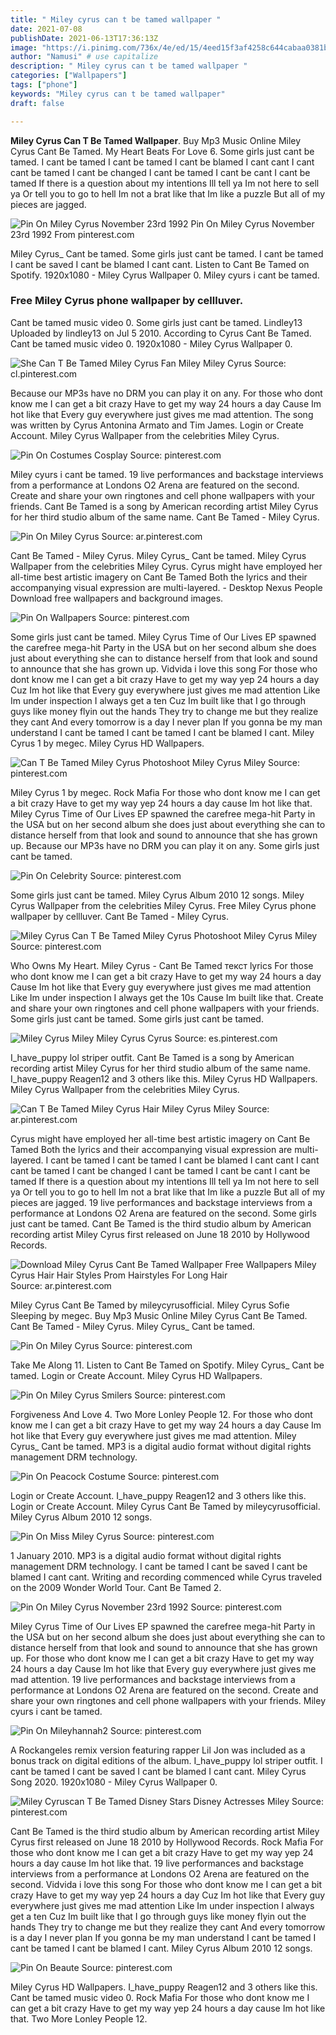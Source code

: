 ```yaml
---
title: " Miley cyrus can t be tamed wallpaper "
date: 2021-07-08
publishDate: 2021-06-13T17:36:13Z
image: "https://i.pinimg.com/736x/4e/ed/15/4eed15f3af4258c644cabaa0381b9131.jpg"
author: "Namusi" # use capitalize
description: " Miley cyrus can t be tamed wallpaper "
categories: ["Wallpapers"]
tags: ["phone"]
keywords: "Miley cyrus can t be tamed wallpaper"
draft: false

---
```



**Miley Cyrus Can T Be Tamed Wallpaper**. Buy Mp3 Music Online Miley Cyrus Cant Be Tamed. My Heart Beats For Love 6. Some girls just cant be tamed. I cant be tamed I cant be tamed I cant be blamed I cant cant I cant cant be tamed I cant be changed I cant be tamed I cant be cant I cant be tamed If there is a question about my intentions Ill tell ya Im not here to sell ya Or tell you to go to hell Im not a brat like that Im like a puzzle But all of my pieces are jagged.

![Pin On Miley Cyrus November 23rd 1992](https://i.pinimg.com/originals/d0/b2/9b/d0b29b7ff939688192478583b920d223.jpg "Pin On Miley Cyrus November 23rd 1992")
Pin On Miley Cyrus November 23rd 1992 From pinterest.com


Miley Cyrus_ Cant be tamed. Some girls just cant be tamed. I cant be tamed I cant be saved I cant be blamed I cant cant. Listen to Cant Be Tamed on Spotify. 1920x1080 - Miley Cyrus Wallpaper 0. Miley cyurs i cant be tamed.

### Free Miley Cyrus phone wallpaper by cellluver.

Cant be tamed music video 0. Some girls just cant be tamed. Lindley13 Uploaded by lindley13 on Jul 5 2010. According to Cyrus Cant Be Tamed. Cant be tamed music video 0. 1920x1080 - Miley Cyrus Wallpaper 0.


![She Can T Be Tamed Miley Cyrus Fan Miley Miley Cyrus](https://i.pinimg.com/originals/10/aa/27/10aa27e5cf43aaee54fb1183195ca8b7.png "She Can T Be Tamed Miley Cyrus Fan Miley Miley Cyrus")
Source: cl.pinterest.com

Because our MP3s have no DRM you can play it on any. For those who dont know me I can get a bit crazy Have to get my way 24 hours a day Cause Im hot like that Every guy everywhere just gives me mad attention. The song was written by Cyrus Antonina Armato and Tim James. Login or Create Account. Miley Cyrus Wallpaper from the celebrities Miley Cyrus.

![Pin On Costumes Cosplay](https://i.pinimg.com/originals/87/1d/ae/871dae0892006644b11366f4a2d4d748.jpg "Pin On Costumes Cosplay")
Source: pinterest.com

Miley cyurs i cant be tamed. 19 live performances and backstage interviews from a performance at Londons O2 Arena are featured on the second. Create and share your own ringtones and cell phone wallpapers with your friends. Cant Be Tamed is a song by American recording artist Miley Cyrus for her third studio album of the same name. Cant Be Tamed - Miley Cyrus.

![Pin On Miley Cyrus](https://i.pinimg.com/originals/d0/00/dc/d000dcb7a607e9ecc0e30bfa8767cdc6.jpg "Pin On Miley Cyrus")
Source: ar.pinterest.com

Cant Be Tamed - Miley Cyrus. Miley Cyrus_ Cant be tamed. Miley Cyrus Wallpaper from the celebrities Miley Cyrus. Cyrus might have employed her all-time best artistic imagery on Cant Be Tamed Both the lyrics and their accompanying visual expression are multi-layered. - Desktop Nexus People Download free wallpapers and background images.

![Pin On Wallpapers](https://i.pinimg.com/564x/20/f1/c6/20f1c6f1b560568c00ab574afe16e288.jpg "Pin On Wallpapers")
Source: pinterest.com

Some girls just cant be tamed. Miley Cyrus Time of Our Lives EP spawned the carefree mega-hit Party in the USA but on her second album she does just about everything she can to distance herself from that look and sound to announce that she has grown up. Vidvida i love this song For those who dont know me I can get a bit crazy Have to get my way yep 24 hours a day Cuz Im hot like that Every guy everywhere just gives me mad attention Like Im under inspection I always get a ten Cuz Im built like that I go through guys like money flyin out the hands They try to change me but they realize they cant And every tomorrow is a day I never plan If you gonna be my man understand I cant be tamed I cant be tamed I cant be blamed I cant. Miley Cyrus 1 by megec. Miley Cyrus HD Wallpapers.

![Can T Be Tamed Miley Cyrus Photoshoot Miley Cyrus Miley](https://i.pinimg.com/originals/76/03/fd/7603fd522e345d11bd957a1a6d506baa.jpg "Can T Be Tamed Miley Cyrus Photoshoot Miley Cyrus Miley")
Source: pinterest.com

Miley Cyrus 1 by megec. Rock Mafia For those who dont know me I can get a bit crazy Have to get my way yep 24 hours a day cause Im hot like that. Miley Cyrus Time of Our Lives EP spawned the carefree mega-hit Party in the USA but on her second album she does just about everything she can to distance herself from that look and sound to announce that she has grown up. Because our MP3s have no DRM you can play it on any. Some girls just cant be tamed.

![Pin On Celebrity](https://i.pinimg.com/originals/f6/2e/76/f62e76bee4c507b3bf2a1fc664ceaf2e.jpg "Pin On Celebrity")
Source: pinterest.com

Some girls just cant be tamed. Miley Cyrus Album 2010 12 songs. Miley Cyrus Wallpaper from the celebrities Miley Cyrus. Free Miley Cyrus phone wallpaper by cellluver. Cant Be Tamed - Miley Cyrus.

![Miley Cyrus Can T Be Tamed Miley Cyrus Photoshoot Miley Cyrus Miley](https://i.pinimg.com/originals/cf/ef/7f/cfef7f0b63f8f9a989d0243e1492d42a.jpg "Miley Cyrus Can T Be Tamed Miley Cyrus Photoshoot Miley Cyrus Miley")
Source: pinterest.com

Who Owns My Heart. Miley Cyrus - Cant Be Tamed текст lyrics For those who dont know me I can get a bit crazy Have to get my way 24 hours a day Cause Im hot like that Every guy everywhere just gives me mad attention Like Im under inspection I always get the 10s Cause Im built like that. Create and share your own ringtones and cell phone wallpapers with your friends. Some girls just cant be tamed. Some girls just cant be tamed.

![Miley Cyrus Miley Miley Cyrus Cyrus](https://i.pinimg.com/originals/66/72/dc/6672dc2bf11c53e98c1cb6cf244173cb.png "Miley Cyrus Miley Miley Cyrus Cyrus")
Source: es.pinterest.com

I_have_puppy lol striper outfit. Cant Be Tamed is a song by American recording artist Miley Cyrus for her third studio album of the same name. I_have_puppy Reagen12 and 3 others like this. Miley Cyrus HD Wallpapers. Miley Cyrus Wallpaper from the celebrities Miley Cyrus.

![Can T Be Tamed Miley Cyrus Hair Miley Cyrus Miley](https://i.pinimg.com/originals/a6/78/ac/a678acd3835555309626ccd0342da989.jpg "Can T Be Tamed Miley Cyrus Hair Miley Cyrus Miley")
Source: ar.pinterest.com

Cyrus might have employed her all-time best artistic imagery on Cant Be Tamed Both the lyrics and their accompanying visual expression are multi-layered. I cant be tamed I cant be tamed I cant be blamed I cant cant I cant cant be tamed I cant be changed I cant be tamed I cant be cant I cant be tamed If there is a question about my intentions Ill tell ya Im not here to sell ya Or tell you to go to hell Im not a brat like that Im like a puzzle But all of my pieces are jagged. 19 live performances and backstage interviews from a performance at Londons O2 Arena are featured on the second. Some girls just cant be tamed. Cant Be Tamed is the third studio album by American recording artist Miley Cyrus first released on June 18 2010 by Hollywood Records.

![Download Miley Cyrus Cant Be Tamed Wallpaper Free Wallpapers Miley Cyrus Hair Hair Styles Prom Hairstyles For Long Hair](https://i.pinimg.com/originals/b3/ec/d3/b3ecd37f8f2e29ad72df0a2ecf0adb55.jpg "Download Miley Cyrus Cant Be Tamed Wallpaper Free Wallpapers Miley Cyrus Hair Hair Styles Prom Hairstyles For Long Hair")
Source: ar.pinterest.com

Miley Cyrus Cant Be Tamed by mileycyrusofficial. Miley Cyrus Sofie Sleeping by megec. Buy Mp3 Music Online Miley Cyrus Cant Be Tamed. Cant Be Tamed - Miley Cyrus. Miley Cyrus_ Cant be tamed.

![Pin On Miley Cyrus](https://i.pinimg.com/originals/cb/ce/a3/cbcea32129c3e808fd0d1eac624b3536.jpg "Pin On Miley Cyrus")
Source: pinterest.com

Take Me Along 11. Listen to Cant Be Tamed on Spotify. Miley Cyrus_ Cant be tamed. Login or Create Account. Miley Cyrus HD Wallpapers.

![Pin On Miley Cyrus Smilers](https://i.pinimg.com/originals/bd/10/65/bd10651072f6d1ad175989a74da58b11.jpg "Pin On Miley Cyrus Smilers")
Source: pinterest.com

Forgiveness And Love 4. Two More Lonley People 12. For those who dont know me I can get a bit crazy Have to get my way 24 hours a day Cause Im hot like that Every guy everywhere just gives me mad attention. Miley Cyrus_ Cant be tamed. MP3 is a digital audio format without digital rights management DRM technology.

![Pin On Peacock Costume](https://i.pinimg.com/originals/8d/83/da/8d83da8725dad9d58f9c9bd93c051f50.jpg "Pin On Peacock Costume")
Source: pinterest.com

Login or Create Account. I_have_puppy Reagen12 and 3 others like this. Login or Create Account. Miley Cyrus Cant Be Tamed by mileycyrusofficial. Miley Cyrus Album 2010 12 songs.

![Pin On Miss Miley Cyrus](https://i.pinimg.com/originals/ef/fe/dd/effedd83d55f59e35b7920f9322d783d.jpg "Pin On Miss Miley Cyrus")
Source: pinterest.com

1 January 2010. MP3 is a digital audio format without digital rights management DRM technology. I cant be tamed I cant be saved I cant be blamed I cant cant. Writing and recording commenced while Cyrus traveled on the 2009 Wonder World Tour. Cant Be Tamed 2.

![Pin On Miley Cyrus November 23rd 1992](https://i.pinimg.com/originals/d0/b2/9b/d0b29b7ff939688192478583b920d223.jpg "Pin On Miley Cyrus November 23rd 1992")
Source: pinterest.com

Miley Cyrus Time of Our Lives EP spawned the carefree mega-hit Party in the USA but on her second album she does just about everything she can to distance herself from that look and sound to announce that she has grown up. For those who dont know me I can get a bit crazy Have to get my way 24 hours a day Cause Im hot like that Every guy everywhere just gives me mad attention. 19 live performances and backstage interviews from a performance at Londons O2 Arena are featured on the second. Create and share your own ringtones and cell phone wallpapers with your friends. Miley cyurs i cant be tamed.

![Pin On Mileyhannah2](https://i.pinimg.com/originals/fa/b4/67/fab46753def5769ef6385392bfa3602a.jpg "Pin On Mileyhannah2")
Source: pinterest.com

A Rockangeles remix version featuring rapper Lil Jon was included as a bonus track on digital editions of the album. I_have_puppy lol striper outfit. I cant be tamed I cant be saved I cant be blamed I cant cant. Miley Cyrus Song 2020. 1920x1080 - Miley Cyrus Wallpaper 0.

![Miley Cyruscan T Be Tamed Disney Stars Disney Actresses Miley](https://i.pinimg.com/originals/31/ca/61/31ca610c7f481b2ef6d21cf9e35cbd92.jpg "Miley Cyruscan T Be Tamed Disney Stars Disney Actresses Miley")
Source: pinterest.com

Cant Be Tamed is the third studio album by American recording artist Miley Cyrus first released on June 18 2010 by Hollywood Records. Rock Mafia For those who dont know me I can get a bit crazy Have to get my way yep 24 hours a day cause Im hot like that. 19 live performances and backstage interviews from a performance at Londons O2 Arena are featured on the second. Vidvida i love this song For those who dont know me I can get a bit crazy Have to get my way yep 24 hours a day Cuz Im hot like that Every guy everywhere just gives me mad attention Like Im under inspection I always get a ten Cuz Im built like that I go through guys like money flyin out the hands They try to change me but they realize they cant And every tomorrow is a day I never plan If you gonna be my man understand I cant be tamed I cant be tamed I cant be blamed I cant. Miley Cyrus Album 2010 12 songs.

![Pin On Beaute](https://i.pinimg.com/736x/4e/ed/15/4eed15f3af4258c644cabaa0381b9131.jpg "Pin On Beaute")
Source: pinterest.com

Miley Cyrus HD Wallpapers. I_have_puppy Reagen12 and 3 others like this. Cant be tamed music video 0. Rock Mafia For those who dont know me I can get a bit crazy Have to get my way yep 24 hours a day cause Im hot like that. Two More Lonley People 12.

